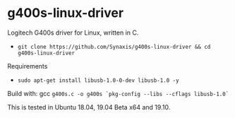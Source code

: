 # g400s-linux-driver
Logitech G400s driver for Linux, written in C.

* ` git clone https://github.com/Synaxis/g400s-linux-driver && cd g400s-linux-driver `

Requirements
*  ` sudo apt-get install libusb-1.0-0-dev libusb-1.0 -y `

Build with: 
gcc `` g400s.c -o g400s `pkg-config --libs --cflags libusb-1.0` ``

This is tested in Ubuntu 18.04, 19.04 Beta x64 and 19.10.
